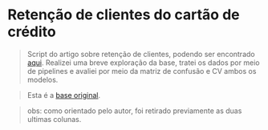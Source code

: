 # Retenção de clientes do cartão de crédito

> Script do artigo sobre retenção de clientes, podendo ser encontrado [aqui].  Realizei uma breve exploração da base, tratei os dados por meio de pipelines e avaliei por meio da matriz de confusão e CV ambos os modelos.

>Esta é a [base original]. 

[aqui]: https://www.sandroemilio.com/2021/03/04/retencao-de-clientes-um-case-aplicado-sobre-classificacao/
[base original]: https://www.kaggle.com/sakshigoyal7/credit-card-customers "Kaggle"


>  obs: como orientado pelo autor, foi retirado previamente as duas ultimas colunas.
